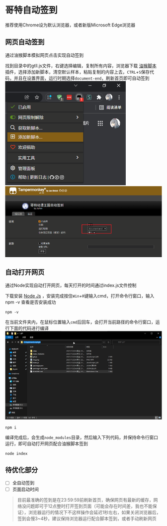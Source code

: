# 哥特自动签到
推荐使用Chrome设为默认浏览器，或者新版Microsoft Edge浏览器

## 网页自动签到
通过油猴脚本模拟网页点击实现自动签到

找到目录中的gtll.js文件，右键选择编辑，复制所有内容，浏览器下载 [油猴脚本](https://chrome.google.com/webstore/detail/tampermonkey/dhdgffkkebhmkfjojejmpbldmpobfkfo) 插件，选择添加新脚本，清空默认样本，粘贴复制的内容上去，`CTRL`+`S`保存代码，并且在设置界面，运行时期选择`document-end`，刷新首页即可自动签到
![img.png](img.png)
![img_2.png](img_2.png)

## 自动打开网页
通过Node实现自动打开网页，每天打开的时间通过index.js文件控制

下载安装 [Node Js](https://nodejs.org/zh-cn/) ，安装完成按住`Win`+`R`键输入cmd，打开命令行窗口，输入npm -v 查看是否安装成功
```shell
npm -v
```
在当前文件夹内，在鼠标位置输入`cmd`后回车，会打开当前路径的命令行窗口，运行下面的代码进行编译
![img_1.png](img_1.png)
```shell
npm i
```
编译完成后，会生成`node_modules`目录，然后输入下列代码，并保持命令行窗口运行，即可自动打开网页配合油猴脚本签到
```shell
node index
```
## 待优化部分
- [ ] 全自动签到
- [ ] 页面启动时间
> 目前最准确的签到是在23:59:59前刷新首页，确保网页有最新的缓存，网络没问题即可于12点整时打开签到页面（可能会存在时间差，我也不能保证），浏览器运行的情况下不这样操作会延迟1秒左右，如果关闭浏览器后，签到会慢3~4秒，建议保持浏览器运行配合脚本签到，或者手动刷新网页
